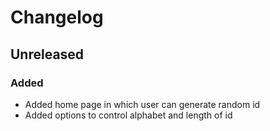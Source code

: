 # Changelog

## Unreleased

### Added

- Added home page in which user can generate random id
- Added options to control alphabet and length of id
